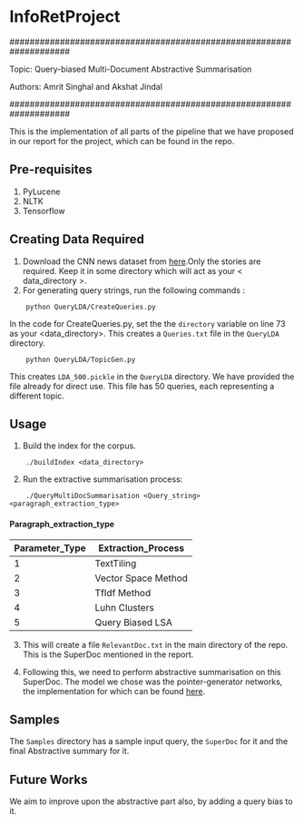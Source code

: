 # InfoRetProject

####################################################################

Topic: Query-biased Multi-Document Abstractive Summarisation

Authors: Amrit Singhal and Akshat Jindal

####################################################################

This is the implementation of all parts of the pipeline that we have proposed in our report for the project, which can be found in the repo.

## Pre-requisites

1. PyLucene
2. NLTK
3. Tensorflow
## Creating Data Required

1. Download the CNN news dataset from [here](https://cs.nyu.edu/%7Ekcho/DMQA/).Only the stories are required. Keep it in some directory which will act as your < data_directory >.
2. For generating query strings, run the following commands :
```
	python QueryLDA/CreateQueries.py
```
In the code for CreateQueries.py, set the the `directory` variable on
line 73 as your <data_directory>. This creates a `Queries.txt` file in
the `QueryLDA` directory.
```
	python QueryLDA/TopicGen.py
```
This creates `LDA_500.pickle` in the `QueryLDA` directory. We have
provided the file already for direct use. This file has 50 queries, each
representing a different topic.
## Usage

1. Build the index for the corpus. 
```
	./buildIndex <data_directory>
```

2. Run the extractive summarisation process:
```
	./QueryMultiDocSummarisation <Query_string> <paragraph_extraction_type> 
```

#### Paragraph_extraction_type

| Parameter_Type | Extraction_Process | 
|---|---|
| 1 | TextTiling |
| 2 | Vector Space Method |
| 3 | TfIdf Method |
| 4 | Luhn Clusters |
| 5 | Query Biased LSA |

3. This will create a file `RelevantDoc.txt` in the main directory of the repo. This is the SuperDoc mentioned in the report. 

4. Following this, we need to perform abstractive summarisation on this SuperDoc. The model we chose was the pointer-generator networks, the implementation for which can be found [here](https://github.com/abisee/pointer-generator).

## Samples
The `Samples` directory has a sample input query, the `SuperDoc` for it
and the final Abstractive summary for it.

## Future Works

We aim to improve upon the abstractive part also, by adding a query bias to it. 
